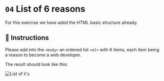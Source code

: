 # `04` List of 6 reasons

For this exercise we have aded the HTML basic structure already.

## 📝 Instructions

Please add into the `<body>` an ordered list `<ol>` with 6 items, each item being a reason to become a web developer.

The result should look like this:

![List of li's](http://i.imgur.com/753Gelf.png)